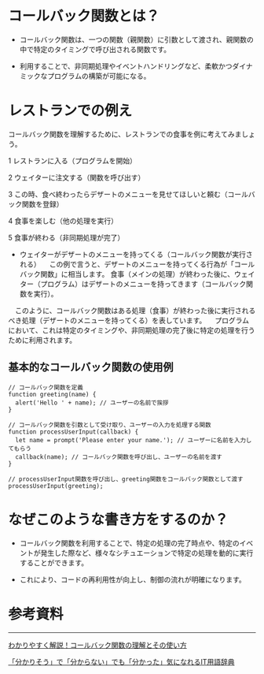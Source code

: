 # コールバック関数とは？
* コールバック関数は、一つの関数（親関数）に引数として渡され、親関数の中で特定のタイミングで呼び出される関数です。
- 利用することで、非同期処理やイベントハンドリングなど、柔軟かつダイナミックなプログラムの構築が可能になる。

# レストランでの例え
コールバック関数を理解するために、レストランでの食事を例に考えてみましょう。

1 レストランに入る（プログラムを開始）

2 ウェイターに注文する（関数を呼び出す）

3 この時、食べ終わったらデザートのメニューを見せてほしいと頼む（コールバック関数を登録）

4 食事を楽しむ（他の処理を実行）

5 食事が終わる（非同期処理が完了）
- ウェイターがデザートのメニューを持ってくる（コールバック関数が実行される）
　この例で言うと、デザートのメニューを持ってくる行為が「コールバック関数」に相当します。
食事（メインの処理）が終わった後に、ウェイター（プログラム）はデザートのメニューを持ってきます（コールバック関数を実行）。

　このように、コールバック関数はある処理（食事）が終わった後に実行されるべき処理（デザートのメニューを持ってくる）を表しています。
　プログラムにおいて、これは特定のタイミングや、非同期処理の完了後に特定の処理を行うために利用されます。

## 基本的なコールバック関数の使用例
```
// コールバック関数を定義
function greeting(name) {
  alert('Hello ' + name); // ユーザーの名前で挨拶
}

// コールバック関数を引数として受け取り、ユーザーの入力を処理する関数
function processUserInput(callback) {
  let name = prompt('Please enter your name.'); // ユーザーに名前を入力してもらう
  callback(name); // コールバック関数を呼び出し、ユーザーの名前を渡す
}

// processUserInput関数を呼び出し、greeting関数をコールバック関数として渡す
processUserInput(greeting);
```

# なぜこのような書き方をするのか？
* コールバック関数を利用することで、特定の処理の完了時点や、特定のイベントが発生した際など、様々なシチュエーションで特定の処理を動的に実行することができます。
- これにより、コードの再利用性が向上し、制御の流れが明確になります。


# 参考資料
* * *

[わかりやすく解説！コールバック関数の理解とその使い方
](https://qiita.com/nakajima417/items/4d0c2d46ff82351549e6)

[「分かりそう」で「分からない」でも「分かった」気になれるIT用語辞典](https://wa3.i-3-i.info/word12295.html)